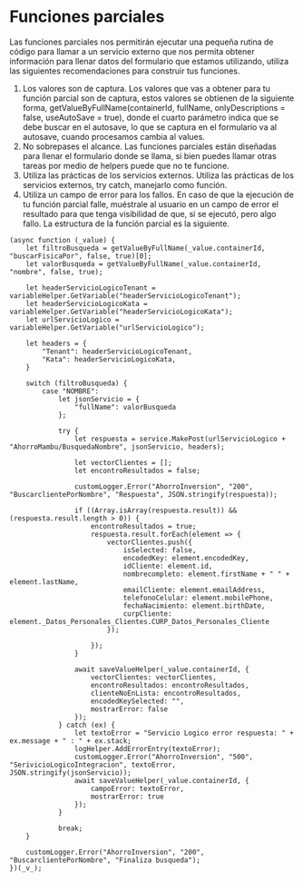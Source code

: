 # Funciones parciales

Las funciones parciales nos permitirán ejecutar una pequeña rutina de código para llamar a un servicio externo que nos permita obtener información para llenar datos del formulario que estamos utilizando, utiliza las siguientes recomendaciones para construir tus funciones.

1. Los valores son de captura. Los valores que vas a obtener para tu función parcial son de captura, estos valores se obtienen de la siguiente forma, getValueByFullName(containerId, fullName, onlyDescriptions = false, useAutoSave = true), donde el cuarto parámetro indica que se debe buscar en el autosave, lo que se captura en el formulario va al autosave, cuando procesamos cambia al values.
2. No sobrepases el alcance. Las funciones parciales están diseñadas para llenar el formulario donde se llama, si bien puedes llamar otras tareas por medio de helpers puede que no te funcione.
3. Utiliza las prácticas de los servicios externos. Utiliza las prácticas de los servicios externos, try catch, manejarlo como función.
4. Utiliza un campo de error para los fallos. En caso de que la ejecución de tu función parcial falle, muéstrale al usuario en un campo de error el resultado para que tenga visibilidad de que, si se ejecutó, pero algo fallo.
La estructura de la función parcial es la siguiente.

```
(async function (_value) {
    let filtroBusqueda = getValueByFullName(_value.containerId, "buscarFisicaPor", false, true)[0];
    let valorBusqueda = getValueByFullName(_value.containerId, "nombre", false, true);

    let headerServicioLogicoTenant = variableHelper.GetVariable("headerServicioLogicoTenant");
    let headerServicioLogicoKata = variableHelper.GetVariable("headerServicioLogicoKata");
    let urlServicioLogico = variableHelper.GetVariable("urlServicioLogico");

    let headers = {
        "Tenant": headerServicioLogicoTenant,
        "Kata": headerServicioLogicoKata,
    }

    switch (filtroBusqueda) {
        case "NOMBRE":
            let jsonServicio = {
                "fullName": valorBusqueda
            };

            try {
                let respuesta = service.MakePost(urlServicioLogico + "AhorroMambu/BusquedaNombre", jsonServicio, headers);

                let vectorClientes = [];
                let encontroResultados = false;

                customLogger.Error("AhorroInversion", "200", "BuscarclientePorNombre", "Respuesta", JSON.stringify(respuesta));

                if ((Array.isArray(respuesta.result)) && (respuesta.result.length > 0)) {
                    encontroResultados = true;
                    respuesta.result.forEach(element => {
                        vectorClientes.push({
                            isSelected: false,
                            encodedKey: element.encodedKey,
                            idCliente: element.id,
                            nombrecompleto: element.firstName + " " + element.lastName,
                            emailCliente: element.emailAddress,
                            telefonoCelular: element.mobilePhone,
                            fechaNacimiento: element.birthDate,
                            curpCliente: element._Datos_Personales_Clientes.CURP_Datos_Personales_Cliente
                        });

                    });
                }

                await saveValueHelper(_value.containerId, {
                    vectorClientes: vectorClientes,
                    encontroResultados: encontroResultados,
                    clienteNoEnLista: encontroResultados,
                    encodedKeySelected: "",
                    mostrarError: false
                });
            } catch (ex) {
                let textoError = "Servicio Logico error respuesta: " + ex.message + " : " + ex.stack;
                logHelper.AddErrorEntry(textoError);
                customLogger.Error("AhorroInversion", "500", "SerivicioLogicoIntegracion", textoError, JSON.stringify(jsonServicio));
                await saveValueHelper(_value.containerId, {
                    campoError: textoError,
                    mostrarError: true
                });
            }

            break;
    }

    customLogger.Error("AhorroInversion", "200", "BuscarclientePorNombre", "Finaliza busqueda");
})(_v_);
```